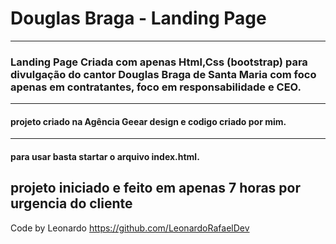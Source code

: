 # Douglas Braga - Landing Page
---------
### Landing Page Criada com apenas Html,Css (bootstrap) para divulgação do cantor Douglas Braga de Santa Maria com foco apenas em contratantes, foco em responsabilidade e CEO.
---------
#### projeto criado na Agência Geear design e codigo criado por mim.
---------
#### para usar basta startar o arquivo index.html.
## projeto iniciado e feito em apenas 7 horas por urgencia do cliente

Code by Leonardo https://github.com/LeonardoRafaelDev
